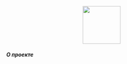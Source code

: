 <p align="center"><a href="https://laravel.com" target="_blank"><img src="http://www.nikita.php-f22.ru/img/logo/logo.jpg" width="100"></a></p>


<h5>О проекте</h5>
